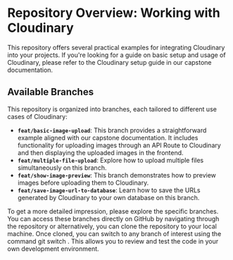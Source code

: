 # Repository Overview: Working with Cloudinary

This repository offers several practical examples for integrating Cloudinary into your projects. If you're looking for a guide on basic setup and usage of Cloudinary, please refer to the Cloudinary setup guide in our capstone documentation.

## Available Branches

This repository is organized into branches, each tailored to different use cases of Cloudinary:

- **`feat/basic-image-upload`**: This branch provides a straightforward example aligned with our capstone documentation. It includes functionality for uploading images through an API Route to Cloudinary and then displaying the uploaded images in the frontend.
- **`feat/multiple-file-upload`**: Explore how to upload multiple files simultaneously on this branch.
- **`feat/show-image-preview`**: This branch demonstrates how to preview images before uploading them to Cloudinary.
- **`feat/save-image-url-to-database`**: Learn how to save the URLs generated by Cloudinary to your own database on this branch.

To get a more detailed impression, please explore the specific branches. You can access these branches directly on GitHub by navigating through the repository or alternatively, you can clone the repository to your local machine. Once cloned, you can switch to any branch of interest using the command git switch <branch-name>. This allows you to review and test the code in your own development environment.
